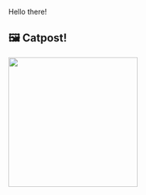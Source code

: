 Hello there!



## 🖼️ Catpost!

<sub>
    <img src="https://cdn2.thecatapi.com/images/MTU3NDQ3OQ.jpg" height="256">
</sub>

